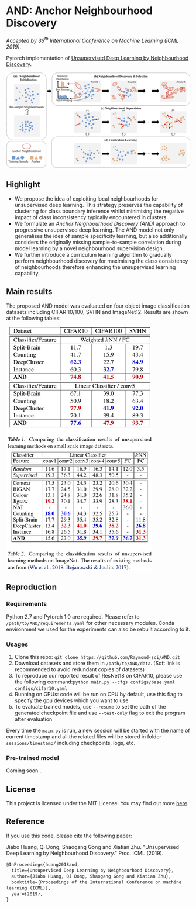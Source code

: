 # AND: Anchor Neighbourhood Discovery

*Accepted by 36<sup>th</sup> International Conference on Machine Learning (ICML 2019)*.

Pytorch implementation of [Unsupervised Deep Learning by Neighbourhood Discovery](https://arxiv.org/abs/1904.11567). 

<img src="assets/training-pipeline.jpg" width="800">
<!--![pipeline](./assets/training-pipeline.jpg)-->

## Highlight
+ We propose the idea of exploiting local neighbourhoods for unsupervised deep learning. This strategy preserves the capability of clustering for class boundary inference whilst minimising the negative impact of class inconsistency typically encountered in clusters.
+ We formulate an *Anchor Neighbourhood Discovery (AND)* approach to progressive unsupervised deep learning. The AND model not only generalises the idea of sample specificity learning, but also additionally considers the originally missing sample-to-sample correlation during model learning by a novel neighbourhood supervision design.
+ We further introduce a curriculum learning algorithm to gradually perform neighbourhood discovery for maximising the class consistency of neighbourhoods therefore enhancing the unsupervised learning capability.

## Main results
The proposed AND model was evaluated on four object image classification datasets including CIFAR 10/100, SVHN and ImageNet12. Results are shown at the following tables:

<img src="assets/small-scale.jpg" width="400" />
<!--![small-scale](./assets/small-scale.jpg)-->

<img src="assets/large-scale.jpg" width="400" />
<!--![large-scale](./assets/large-scale.jpg)-->

## Reproduction

### Requirements
Python 2.7 and Pytorch 1.0 are required. Please refer to `/path/to/AND/requirements.yaml` for other necessary modules. Conda environment we used for the experiments can also be rebuilt according to it.

### Usages

1. Clone this repo: `git clone https://github.com/Raymond-sci/AND.git`
2. Download datasets and store them in `/path/to/AND/data`. (Soft link is recommended to avoid redundant copies of datasets)
2. To reproduce our reported result of ResNet18 on CIFAR10, please use the following command:`python main.py --cfgs configs/base.yaml configs/cifar10.yaml`
3. Running on GPUs: code will be run on CPU by default, use this flag to specify the gpu devices which you want to use
4. To evaluate trained models, use `--resume` to set the path of the generated checkpoint file and use `--test-only` flag to exit the program after evaluation

Every time the `main.py` is run, a new session will be started with the name of current timestamp and all the related files will be stored in folder `sessions/timestamp/` including checkpoints, logs, etc.

### Pre-trained model
Coming soon...

## License
This project is licensed under the MIT License. You may find out more [here](./LICENSE).

## Reference
If you use this code, please cite the following paper:

Jiabo Huang, Qi Dong, Shaogang Gong and Xiatian Zhu. "Unsupervised Deep Learning by Neighbourhood Discovery." Proc. ICML (2019).

```
@InProceedings{huang2018and,
  title={Unsupervised Deep Learning by Neighbourhood Discovery},
  author={Jiabo Huang, Qi Dong, Shaogang Gong and Xiatian Zhu},
  booktitle={Proceedings of the International Conference on machine learning (ICML)},
  year={2019},
}
```